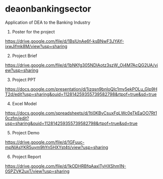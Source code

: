 # deaonbankingsector
Application of DEA to the Banking Industry

1)	Poster for the project
             
https://drive.google.com/file/d/1BslUnAe6f-ksBNwF3JYAY-ixwJifmk8M/view?usp=sharing

2)	Project Brief

https://drive.google.com/file/d/1bNKfg305NDlAotz3szW_Oj4M7AcQG2UA/view?usp=sharing

3)	Project PPT

https://docs.google.com/presentation/d/1izqsn9bnIoQIc1mv5ekPOLu_Glp9HT2d/edit?usp=sharing&ouid=112814259355739582798&rtpof=true&sd=true

4)	Excel Model

https://docs.google.com/spreadsheets/d/1ti0KBvCsuxFqLWc0eTkEaOO7Rt10czfm/edit?usp=sharing&ouid=112814259355739582798&rtpof=true&sd=true

5)	Project Demo

https://drive.google.com/file/d/1GFuuc-mpNlAsYKR5uym9hYn5HXYst4ti/view?usp=sharing

6)	Project Report

https://drive.google.com/file/d/1kODHRBfqAaxlTyHXShm1N-0SPZVK2uxT/view?usp=sharing
